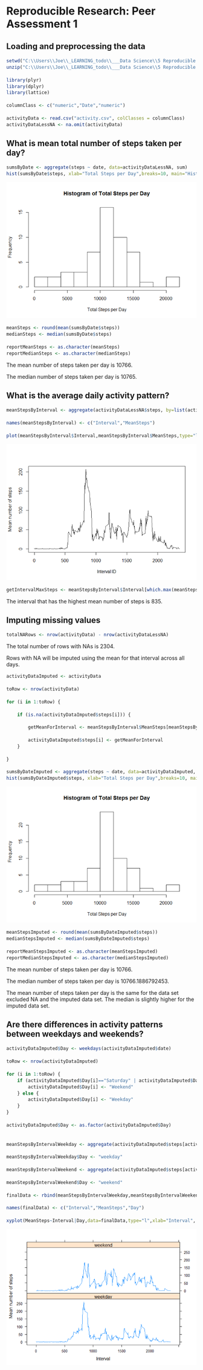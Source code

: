 # Reproducible Research: Peer Assessment 1

## Loading and preprocessing the data

```r
setwd("C:\\Users\\Joe\\_LEARNING_todo\\___Data Science\\5 Reproducible Research\\Peer Assessment 1\\RepData_PeerAssessment1\\")
unzip("C:\\Users\\Joe\\_LEARNING_todo\\___Data Science\\5 Reproducible Research\\Peer Assessment 1\\RepData_PeerAssessment1\\activity.zip")

library(plyr)
library(dplyr)
library(lattice)

columnClass <- c("numeric","Date","numeric")

activityData <- read.csv("activity.csv", colClasses = columnClass)
activityDataLessNA <- na.omit(activityData)
```
## What is mean total number of steps taken per day?

```r
sumsByDate <- aggregate(steps ~ date, data=activityDataLessNA, sum)
hist(sumsByDate$steps, xlab="Total Steps per Day",breaks=10, main="Histogram of Total Steps per Day")
```

![](PA1_template_files/figure-html/unnamed-chunk-1-1.png) 

```r
meanSteps <- round(mean(sumsByDate$steps))
medianSteps <- median(sumsByDate$steps)

reportMeanSteps <- as.character(meanSteps)
reportMedianSteps <- as.character(medianSteps)
```
The mean number of steps taken per day is 10766.

The median number of steps taken per day is 10765.

## What is the average daily activity pattern?

```r
meanStepsByInterval <- aggregate(activityDataLessNA$steps, by=list(activityDataLessNA$interval), FUN=mean)

names(meanStepsByInterval) <- c("Interval","MeanSteps")

plot(meanStepsByInterval$Interval,meanStepsByInterval$MeanSteps,type="l", xlab="Interval ID", ylab="Mean number of steps")
```

![](PA1_template_files/figure-html/unnamed-chunk-2-1.png) 

```r
getIntervalMaxSteps <- meanStepsByInterval$Interval[which.max(meanStepsByInterval$MeanSteps)]
```
The interval that has the highest mean number of steps is 835.


## Imputing missing values

```r
totalNARows <- nrow(activityData) - nrow(activityDataLessNA)
```
The total number of rows with NAs is 2304.

Rows with NA will be imputed using the mean for that interval across all days.


```r
activityDataImputed <- activityData

toRow <- nrow(activityData)

for (i in 1:toRow) {
    
    if (is.na(activityDataImputed$steps[i])) {
        
        getMeanForInterval <- meanStepsByInterval$MeanSteps[meanStepsByInterval$Interval==activityData$interval[i]]
        
        activityDataImputed$steps[i] <- getMeanForInterval
    }
    
}

sumsByDateImputed <- aggregate(steps ~ date, data=activityDataImputed, sum)
hist(sumsByDateImputed$steps, xlab="Total Steps per Day",breaks=10, main="Histogram of Total Steps per Day")
```

![](PA1_template_files/figure-html/unnamed-chunk-4-1.png) 

```r
meanStepsImputed <- round(mean(sumsByDateImputed$steps))
medianStepsImputed <- median(sumsByDateImputed$steps)

reportMeanStepsImputed <- as.character(meanStepsImputed)
reportMedianStepsImputed <- as.character(medianStepsImputed)
```
The mean number of steps taken per day is 10766.

The median number of steps taken per day is 10766.1886792453.

The mean number of steps taken per day is the same for the data set excluded NA and the imputed data set. The median is slightly higher for the imputed data set.

## Are there differences in activity patterns between weekdays and weekends?

```r
activityDataImputed$Day <- weekdays(activityDataImputed$date)

toRow <- nrow(activityDataImputed)

for (i in 1:toRow) {
    if (activityDataImputed$Day[i]=="Saturday" | activityDataImputed$Day[i]=="Sunday") {
        activityDataImputed$Day[i] <- "Weekend"
    } else {
        activityDataImputed$Day[i] <- "Weekday"
    }    
}

activityDataImputed$Day <- as.factor(activityDataImputed$Day)


meanStepsByIntervalWeekday <- aggregate(activityDataImputed$steps[activityDataImputed$Day=="Weekday"], by=list(activityDataLessNA$interval[activityDataImputed$Day=="Weekday"]), FUN=mean)

meanStepsByIntervalWeekday$Day <- "weekday"

meanStepsByIntervalWeekend <- aggregate(activityDataImputed$steps[activityDataImputed$Day=="Weekend"], by=list(activityDataLessNA$interval[activityDataImputed$Day=="Weekend"]), FUN=mean)

meanStepsByIntervalWeekend$Day <- "weekend"

finalData <- rbind(meanStepsByIntervalWeekday,meanStepsByIntervalWeekend)

names(finalData) <- c("Interval","MeanSteps","Day")

xyplot(MeanSteps~Interval|Day,data=finalData,type="l",xlab="Interval", ylab="Mean number of steps",layout=c(1,2),Main="Mean Steps by Interval for Weekends and Weekdays")
```

![](PA1_template_files/figure-html/unnamed-chunk-5-1.png) 
